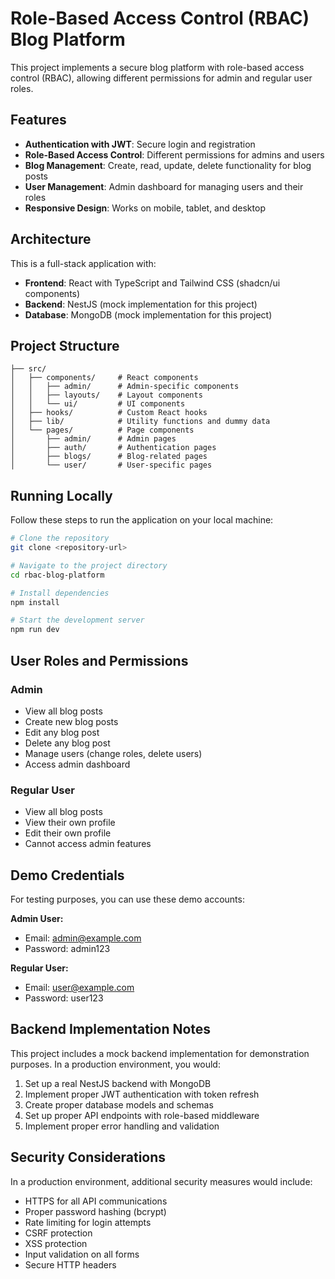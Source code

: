 
# Role-Based Access Control (RBAC) Blog Platform

This project implements a secure blog platform with role-based access control (RBAC), allowing different permissions for admin and regular user roles.

## Features

- **Authentication with JWT**: Secure login and registration
- **Role-Based Access Control**: Different permissions for admins and users
- **Blog Management**: Create, read, update, delete functionality for blog posts
- **User Management**: Admin dashboard for managing users and their roles
- **Responsive Design**: Works on mobile, tablet, and desktop

## Architecture

This is a full-stack application with:

- **Frontend**: React with TypeScript and Tailwind CSS (shadcn/ui components)
- **Backend**: NestJS (mock implementation for this project)
- **Database**: MongoDB (mock implementation for this project)

## Project Structure

```
├── src/
│   ├── components/     # React components
│   │   ├── admin/      # Admin-specific components
│   │   ├── layouts/    # Layout components
│   │   └── ui/         # UI components
│   ├── hooks/          # Custom React hooks
│   ├── lib/            # Utility functions and dummy data
│   └── pages/          # Page components
│       ├── admin/      # Admin pages
│       ├── auth/       # Authentication pages
│       ├── blogs/      # Blog-related pages
│       └── user/       # User-specific pages
```

## Running Locally

Follow these steps to run the application on your local machine:

```sh
# Clone the repository
git clone <repository-url>

# Navigate to the project directory
cd rbac-blog-platform

# Install dependencies
npm install

# Start the development server
npm run dev
```

## User Roles and Permissions

### Admin
- View all blog posts
- Create new blog posts
- Edit any blog post
- Delete any blog post
- Manage users (change roles, delete users)
- Access admin dashboard

### Regular User
- View all blog posts
- View their own profile
- Edit their own profile
- Cannot access admin features

## Demo Credentials

For testing purposes, you can use these demo accounts:

**Admin User:**
- Email: admin@example.com
- Password: admin123

**Regular User:**
- Email: user@example.com
- Password: user123

## Backend Implementation Notes

This project includes a mock backend implementation for demonstration purposes. In a production environment, you would:

1. Set up a real NestJS backend with MongoDB
2. Implement proper JWT authentication with token refresh
3. Create proper database models and schemas
4. Set up proper API endpoints with role-based middleware
5. Implement proper error handling and validation

## Security Considerations

In a production environment, additional security measures would include:

- HTTPS for all API communications
- Proper password hashing (bcrypt)
- Rate limiting for login attempts
- CSRF protection
- XSS protection
- Input validation on all forms
- Secure HTTP headers
